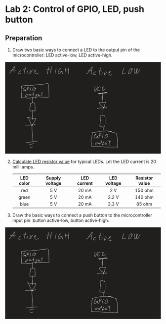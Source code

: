 # Lab 2: Control of GPIO, LED, push button


## Preparation

1. Draw two basic ways to connect a LED to the output pin of the microcontroller: LED active-low, LED active-high.

 ![leds](img/leds.png)

2. [Calculate LED resistor value](https://electronicsclub.info/leds.htm) for typical LEDs. Let the LED current is 20 milli amps.


   | **LED color** | **Supply voltage** | **LED current** | **LED voltage** | **Resistor value** |
   | :-: | :-: | :-: | :-: | :-: |
   | red | 5&nbsp;V | 20&nbsp;mA | 2&nbsp;V | 150&nbsp;ohm |
   | green | 5&nbsp;V | 20&nbsp;mA | 2.2&nbsp;V |140&nbsp;ohm |
   | blue | 5&nbsp;V | 20&nbsp;mA | 3.3&nbsp;V | 85&nbsp;ohm |


3. Draw the basic ways to connect a push button to the microcontroller input pin: button active-low, button active-high.

 ![buttons](img/buttons.png)
